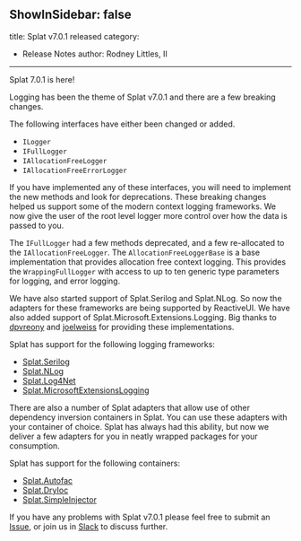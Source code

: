 ShowInSidebar: false
---
title: Splat v7.0.1 released
category: 
  - Release Notes
author: Rodney Littles, II
---

Splat 7.0.1 is here!

Logging has been the theme of Splat v7.0.1 and there are a few breaking changes.

The following interfaces have either been changed or added.

- `ILogger`
- `IFullLogger`
- `IAllocationFreeLogger`
- `IAllocationFreeErrorLogger`

If you have implemented any of these interfaces, you will need to implement the new methods and look for deprecations. These breaking changes helped us support some of the modern context logging frameworks.  We now give the user of the root level logger more control over how the data is passed to you.

The `IFullLogger` had a few methods deprecated, and a few re-allocated to the `IAllocationFreeLogger`.  The `AllocationFreeLoggerBase` is a base implementation that provides allocation free context logging.  This provides the `WrappingFullLogger` with access to up to ten generic type parameters for logging, and error logging.

We have also started support of Splat.Serilog and Splat.NLog.  So now the adapters for these frameworks are being supported by ReactiveUI.  We have also added support of Splat.Microsoft.Extensions.Logging.  Big thanks to [dpvreony](https://github.com/dpvreony) and [joelweiss](https://github.com/joelweiss) for providing these implementations.

Splat has support for the following logging frameworks:

- [Splat.Serilog][SplatSerilogNuGet]
- [Splat.NLog][SplatNLogNuGet]
- [Splat.Log4Net][SplatLog4NetNuGet]
- [Splat.MicrosoftExtensionsLogging][SplatMicrosoftExtensionsLoggingNuGet]

[SplatLog4NetNuGet]: https://www.nuget.org/packages/Splat.Log4Net/
[SplatMicrosoftExtensionsLoggingNuGet]: https://www.nuget.org/packages/Splat.Microsoft.Extensions.Logging/
[SplatNLogNuGet]: https://www.nuget.org/packages/Splat.NLog/
[SplatSerilogNuGet]: https://www.nuget.org/packages/Splat.Serilog/

There are also a number of Splat adapters that allow use of other dependency inversion containers in Splat.  You can use these adapters with your container of choice.  Splat has always had this ability, but now we deliver a few adapters for you in neatly wrapped packages for your consumption.

Splat has support for the following containers:

- [Splat.Autofac][SplatAutofacNuGet]
- [Splat.DryIoc][SplatDryIocNuGet]
- [Splat.SimpleInjector][SplatSimpleInjectorNuGet]

[SplatAutofacNuGet]: https://www.nuget.org/packages/Splat.Autofac/
[SplatDryIocNuGet]: https://www.nuget.org/packages/Splat.DryIoc/
[SplatSimpleInjectorNuGet]: https://www.nuget.org/packages/Splat.SimpleInjector/

If you have any problems with Splat v7.0.1 please feel free to submit an [Issue](https://github/reacitveui/splat/issues), or join us in [Slack](https://reactiveui.net/slack) to discuss further.
